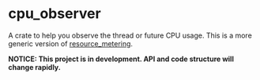 # cpu_observer

A crate to help you observe the thread or future CPU usage. This is a more generic version of [resource_metering](https://github.com/tikv/tikv/tree/master/components/resource_metering).

**NOTICE: This project is in development. API and code structure will change rapidly.**